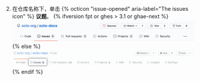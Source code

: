 2. 在仓库名称下，单击
{% octicon "issue-opened" aria-label="The issues icon" %} **议题**。
   {% ifversion fpt or ghes > 3.1 or ghae-next %}
   ![议题选项卡](/assets/images/help/repository/repo-tabs-issues.png){% else %}
![Issues tab](/assets/images/enterprise/3.1/help/repository/repo-tabs-issues.png){% endif %}
